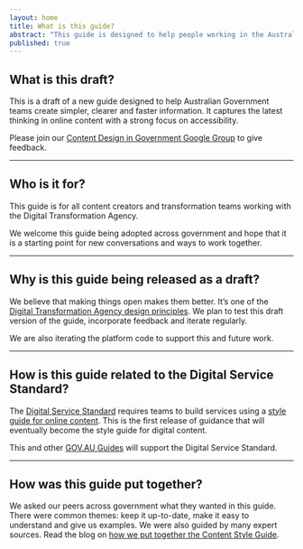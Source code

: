 ```yaml
---
layout: home
title: What is this guide?
abstract: "This guide is designed to help people working in the Australian Government create simpler, clearer and faster information. This is an early release that will evolve over time based on feedback and suggestions from the government community."
published: true
---
```


## What is this draft?

This is a draft of a new guide designed to help Australian Government teams create simpler, clearer and faster information. It captures the latest thinking in online content with a strong focus on accessibility.

Please join our [Content Design in Government Google Group](https://groups.google.com/a/digital.gov.au/forum/?hl=en#!forum/content-design-in-government) to give feedback.

***

## Who is it for?

This guide is for all content creators and transformation teams working with the Digital Transformation Agency.

We welcome this guide being adopted across government and hope that it is a starting point for new conversations and ways to work together.

***

## Why is this guide being released as a draft?

We believe that making things open makes them better. It’s one of the [Digital Transformation Agency design principles](https://www.dta.gov.au/standard/design-principles/). We plan to test this draft version of the guide, incorporate feedback and iterate regularly.

We are also iterating the platform code to support this and future work.

***

## How is this guide related to the Digital Service Standard?

The [Digital Service Standard](https://www.dta.gov.au/standard/) requires teams to build services using a [style guide for online content](https://www.dta.gov.au/standard/6-consistent-and-responsive/). This is the first release of guidance that will eventually become the style guide for digital content.

This and other [GOV.AU Guides](https://www.dta.gov.au/standard/design-guides/gov-au-guides/) will support the Digital Service Standard.

***

## How was this guide put together?

We asked our peers across government what they wanted in this guide. There were common themes: keep it up-to-date, make it easy to understand and give us examples. We were also guided by many expert sources. Read the blog on [how we put together the Content Style Guide](https://www.dta.gov.au/blog/walking-the-talk/).
